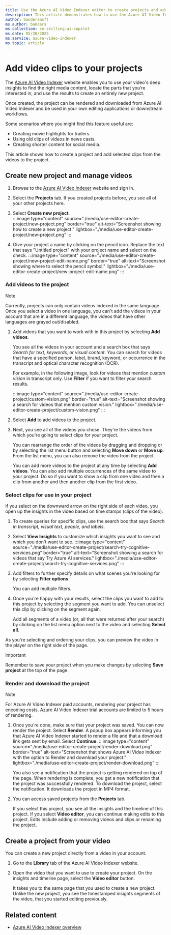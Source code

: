 ```yaml
---
title: Use the Azure AI Video Indexer editor to create projects and add video clips
description: This article demonstrates how to use the Azure AI Video Indexer editor to create projects and add video clips.
author: bandersmsft
ms.author: banders
ms.collection: ce-skilling-ai-copilot
ms.date: 05/30/2025
ms.service: azure-video-indexer
ms.topic: article
---
```


# Add video clips to your projects

The [Azure AI Video Indexer](https://www.videoindexer.ai/) website enables you to use your video's deep insights to find the right media content, locate the parts that you’re interested in, and use the results to create an entirely new project. 

Once created, the project can be rendered and downloaded from Azure AI Video Indexer and be used in your own editing applications or downstream workflows.

Some scenarios where you might find this feature useful are: 

* Creating movie highlights for trailers.
* Using old clips of videos in news casts.
* Creating shorter content for social media.

This article shows how to create a project and add selected clips from the videos to the project. 

## Create new project and manage videos

1. Browse to the [Azure AI Video Indexer](https://www.videoindexer.ai/) website and sign in.
1. Select the **Projects** tab. If you created projects before, you see all of your other projects here.
1. Select **Create new project**.  
    :::image type="content" source="./media/use-editor-create-project/new-project.png" border="true" alt-text="Screenshot showing how to create a new project." lightbox="./media/use-editor-create-project/new-project.png" :::
    
1. Give your project a name by clicking on the pencil icon. Replace the text that says "Untitled project" with your project name and select on the check.
    :::image type="content" source="./media/use-editor-create-project/new-project-edit-name.png" border="true" alt-text="Screenshot showing where to select the pencil symbol." lightbox="./media/use-editor-create-project/new-project-edit-name.png" :::

### Add videos to the project

> [!NOTE]
> Currently, projects can only contain videos indexed in the same language.
> Once you select a video in one language, you can't add the videos in your account that are in a different language, the videos that have other languages are grayed out/disabled.

1. Add videos that you want to work with in this project by selecting **Add videos**.

    You see all the videos in your account and a search box that says *Search for text, keywords, or visual content*. You can search for videos that have a specified person, label, brand, keyword, or occurrence in the transcript and optical character recognition (OCR).
    
    For example, in the following image, look for videos that mention *custom vision* in transcript only. Use **Filter** if you want to filter your search results.
    
    :::image type="content" source="./media/use-editor-create-project/custom-vision.png" border="true" alt-text="Screenshot showing a search for videos that mention custom vision." lightbox="./media/use-editor-create-project/custom-vision.png" :::
1. Select **Add** to add videos to the project.
1. Next, you see all of the videos you chose. They're the videos from which you're going to select clips for your project.

    You can rearrange the order of the videos by dragging and dropping or by selecting the list menu button and selecting **Move down** or **Move up**. From the list menu, you can also remove the video from the project. 
    
    You can add more videos to the project at any time by selecting **Add videos**. You can also add multiple occurrences of the same video to your project. Do so if you want to show a clip from one video and then a clip from another and then another clip from the first video. 

### Select clips for use in your project

If you select on the downward arrow on the right side of each video, you open up the insights in the video based on time stamps (clips of the video). 

1. To create queries for specific clips, use the search box that says *Search in transcript, visual text, people, and labels*.
1. Select **View Insights** to customize which insights you want to see and which you don't want to see. 
    :::image type="content" source="./media/use-editor-create-project/search-try-cognitive-services.png" border="true" alt-text="Screenshot showing a search for videos that say Try Azure AI services." lightbox="./media/use-editor-create-project/search-try-cognitive-services.png" :::
1. Add filters to further specify details on what scenes you're looking for by selecting **Filter options**.

    You can add multiple filters. 
1. Once you're happy with your results, select the clips you want to add to this project by selecting the segment you want to add. You can unselect this clip by clicking on the segment again.
    
    Add all segments of a video (or, all that were returned after your search) by clicking on the list menu option next to the video and selecting **Select all**. 

As you're selecting and ordering your clips, you can preview the video in the player on the right side of the page. 

> [!IMPORTANT]
> Remember to save your project when you make changes by selecting **Save project** at the top of the page. 

### Render and download the project

> [!NOTE]
> For Azure AI Video Indexer paid accounts, rendering your project has encoding costs. Azure AI Video Indexer trial accounts are limited to 5 hours of rendering.

1. Once you're done, make sure that your project was saved. You can now render the project. Select **Render**. A popup box appears informing you that Azure AI Video Indexer started to render a file and that a download link gets sent by email. Select **Continue**. 
    :::image type="content" source="./media/use-editor-create-project/render-download.png" border="true" alt-text="Screenshot that shows Azure AI Video Indexer with the option to Render and download your project." lightbox="./media/use-editor-create-project/render-download.png" :::

    You also see a notification that the project is getting rendered on top of the page. When rendering is complete, you get a new notification that the project was successfully rendered. To download the project, select the notification. It downloads the project in MP4 format.
1. You can access saved projects from the **Projects** tab. 

    If you select this project, you see all the insights and the timeline of this project. If you select **Video editor**, you can continue making edits to this project. Edits include adding or removing videos and clips or renaming the project.
    
## Create a project from your video

You can create a new project directly from a video in your account. 

1. Go to the **Library** tab of the Azure AI Video Indexer website.
1. Open the video that you want to use to create your project. On the insights and timeline page, select the **Video editor** button.

    It takes you to the same page that you used to create a new project. Unlike the new project, you see the timestamped insights segments of the video, that you started editing previously.

## Related content

- [Azure AI Video Indexer overview](video-indexer-overview.md)
